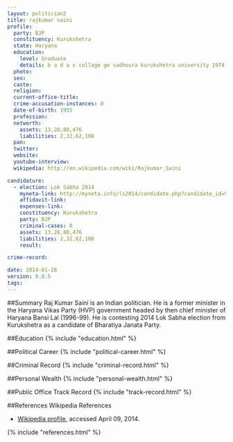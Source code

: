 ```yaml
---
layout: politician2
title: rajkumar saini
profile: 
  party: BJP
  constituency: Kurukshetra
  state: Haryana
  education: 
    level: Graduate
    details: b a d a v collage ge sadhoura kurukshetra university 1974
  photo: 
  sex: 
  caste: 
  religion: 
  current-office-title: 
  crime-accusation-instances: 0
  date-of-birth: 1955
  profession: 
  networth: 
    assets: 13,28,80,476
    liabilities: 2,32,62,108
  pan: 
  twitter: 
  website: 
  youtube-interview: 
  wikipedia: http://en.wikipedia.com/wiki/Rajkumar_Saini

candidature: 
  - election: Lok Sabha 2014
    myneta-link: http://myneta.info/ls2014/candidate.php?candidate_id=90
    affidavit-link: 
    expenses-link: 
    constituency: Kurukshetra 
    party: BJP
    criminal-cases: 0
    assets: 13,28,80,476
    liabilities: 2,32,62,108
    result:  

crime-record: 

date: 2014-01-28
version: 0.0.5
tags: 
---
```

##Summary
Raj Kumar Saini is an Indian politician. He is a former minister in the Haryana Vikas Party (HVP) government headed by then chief minister of Haryana Bansi Lal (1996-99). He is contesting 2014 Lok Sabha election from Kurukshetra as a candidate of Bharatiya Janata Party.


##Education
{% include "education.html" %}


##Political Career
{% include "political-career.html" %}


##Criminal Record
{% include "criminal-record.html" %}


##Personal Wealth
{% include "personal-wealth.html" %}


##Public Office Track Record
{% include "track-record.html" %}


##References
Wikipedia References
- [Wikipedia profile]({{page.profile.wikipedia}}), accessed April 09, 2014.



{% include "references.html" %}